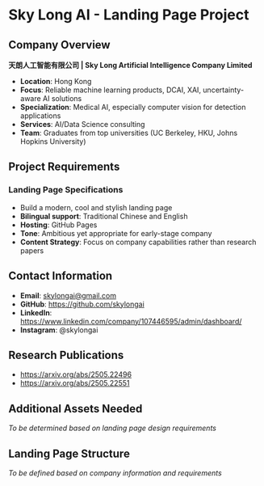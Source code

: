 # Sky Long AI - Landing Page Project

## Company Overview
**天朗人工智能有限公司 | Sky Long Artificial Intelligence Company Limited**

- **Location**: Hong Kong
- **Focus**: Reliable machine learning products, DCAI, XAI, uncertainty-aware AI solutions
- **Specialization**: Medical AI, especially computer vision for detection applications
- **Services**: AI/Data Science consulting
- **Team**: Graduates from top universities (UC Berkeley, HKU, Johns Hopkins University)

## Project Requirements

### Landing Page Specifications
- Build a modern, cool and stylish landing page
- **Bilingual support**: Traditional Chinese and English
- **Hosting**: GitHub Pages
- **Tone**: Ambitious yet appropriate for early-stage company
- **Content Strategy**: Focus on company capabilities rather than research papers

## Contact Information
- **Email**: skylongai@gmail.com
- **GitHub**: https://github.com/skylongai
- **LinkedIn**: https://www.linkedin.com/company/107446595/admin/dashboard/
- **Instagram**: @skylongai

## Research Publications
- https://arxiv.org/abs/2505.22496
- https://arxiv.org/abs/2505.22551

## Additional Assets Needed
*To be determined based on landing page design requirements*

## Landing Page Structure
*To be defined based on company information and requirements*